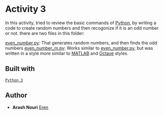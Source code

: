# Activity 3

In this activity, tried to review the basic commands of [Python](https://www.python.org), by writing a code to create random numbers and then recogonize if it is an odd number or not. there are two files in this folder:

[even_number.py](https://github.com/arasharn/Data-Science-Deep-Learning-Machine-Learning-with-Python/blob/master/Activities/Activity%203/even_number.py): That generates random numbers, and then finds the odd numbers 
[even_number_m.py](https://github.com/arasharn/Data-Science-Deep-Learning-Machine-Learning-with-Python/blob/master/Activities/Activity%203/even_number_m.py): Works similar to [even_number.py](https://github.com/arasharn/Data-Science-Deep-Learning-Machine-Learning-with-Python/blob/master/Activities/Activity%203/even_number.py), but was written in a style more similar to [MATLAB](https://www.mathworks.com/products/matlab.html) and [Octave](https://www.gnu.org/software/octave/) styles.


## Built with

[`Python 3`](https://www.python.org)

## Author

* **Arash Nouri** [Eren](https://github.com/arasharn) 
